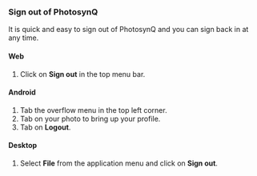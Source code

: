 ### Sign out of PhotosynQ
It is quick and easy to sign out of PhotosynQ and you can sign back in at any time.

#### Web
1. Click on **Sign out** in the top menu bar.

#### Android
1. Tab the <i class="fa fa-bars"></i> overflow menu in the top left corner.
2. Tab on your photo to bring up your profile.
3. Tab on **Logout**.

#### Desktop
1. Select **File** from the application menu and click on **Sign out**.